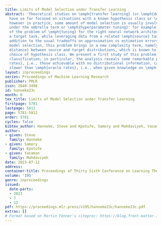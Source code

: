 ```yaml
---
title: Limits of Model Selection under Transfer Learning
abstract: 'Theoretical studies on \emph{transfer learning} (or \emph{domain adaptation})
  have so far focused on situations with a known hypothesis class or \emph{model};
  however in practice, some amount of model selection is usually involved, often appearing
  under the umbrella term or \emph{hyperparameter-tuning}: for example, one may think
  of the problem of \emph{tuning} for the right neural network architecture towards
  a target task, while leveraging data from a related \emph{source} task.  Now, in
  addition to the usual tradeoffs on approximation vs estimation errors involved in
  model selection, this problem brings in a new complexity term, namely, the \emph{transfer
  distance} between source and target distributions, which is known to vary with the
  choice of hypothesis class. We present a first study of this problem, focusing on
  classification; in particular, the analysis reveals some remarkable phenomena: \emph{adaptive
  rates}, i.e., those achievable with no distributional information, can be arbitrarily
  slower than \emph{oracle rates}, i.e., when given knowledge on \emph{distances}'
layout: inproceedings
series: Proceedings of Machine Learning Research
publisher: PMLR
issn: 2640-3498
id: hanneke23c
month: 0
tex_title: Limits of Model Selection under Transfer Learning
firstpage: 5781
lastpage: 5812
page: 5781-5812
order: 5781
cycles: false
bibtex_author: Hanneke, Steve and Kpotufe, Samory and Mahdaviyeh, Yasaman
author:
- given: Steve
  family: Hanneke
- given: Samory
  family: Kpotufe
- given: Yasaman
  family: Mahdaviyeh
date: 2023-07-12
address: 
container-title: Proceedings of Thirty Sixth Conference on Learning Theory
volume: '195'
genre: inproceedings
issued:
  date-parts:
  - 2023
  - 7
  - 12
pdf: https://proceedings.mlr.press/v195/hanneke23c/hanneke23c.pdf
extras: []
# Format based on Martin Fenner's citeproc: https://blog.front-matter.io/posts/citeproc-yaml-for-bibliographies/
---
```

